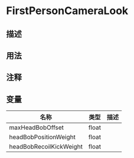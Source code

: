 # FirstPersonCameraLook
## 描述

## 用法

## 注释

## 变量
| 名称 | 类型 | 描述 |
| ----------- | ----------- | ----------- |
| maxHeadBobOffset  | float |  |  
| headBobPositionWeight  | float |  |  
| headBobRecoilKickWeight  | float |  |  
